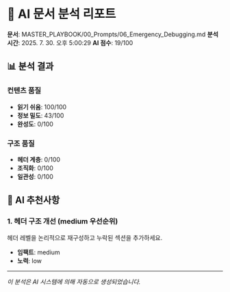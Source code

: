 # 🤖 AI 문서 분석 리포트

**문서**: MASTER_PLAYBOOK/00_Prompts/06_Emergency_Debugging.md
**분석 시간**: 2025. 7. 30. 오후 5:00:29
**AI 점수**: 19/100

## 📊 분석 결과

### 컨텐츠 품질

- **읽기 쉬움**: 100/100
- **정보 밀도**: 43/100
- **완성도**: 0/100

### 구조 품질

- **헤더 계층**: 0/100
- **조직화**: 0/100
- **일관성**: 0/100

## 🎯 AI 추천사항

### 1. 헤더 구조 개선 (medium 우선순위)

헤더 레벨을 논리적으로 재구성하고 누락된 섹션을 추가하세요.

- **임팩트**: medium
- **노력**: low

---

_이 분석은 AI 시스템에 의해 자동으로 생성되었습니다._
